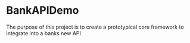 # BankAPIDemo
The purpose of this project is to create a prototypical core framework to integrate into a banks new API
